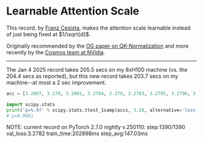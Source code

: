 # Learnable Attention Scale

This record, by [Franz Cesista](@leloykun), makes the attention scale learnable instead of just being fixed at $1/\sqrt{d}$.

Originally recommended by the [OG paper on QK-Normalization](https://arxiv.org/abs/2010.04245) and more recently by the [Cosmos team at NVidia](https://arxiv.org/abs/2501.03575v1).

---

The Jan 4 2025 record takes 205.5 secs on my 8xH100 machine (vs. the 204.4 secs as reported), but this new record takes 203.7 secs on my machine--at most a 2 sec improvement.

```python
acc = [3.2807, 3.279, 3.2801, 3.2784, 3.279, 3.2783, 3.2785, 3.2796, 3.2793, 3.2795]

import scipy.stats
print('p=%.4f' % scipy.stats.ttest_1samp(accs, 3.28, alternative='less').pvalue)
# p=0.0061
```

NOTE: current record on PyTorch 2.7.0 nightly v.250110:
step:1390/1390 val_loss:3.2782 train_time:202898ms step_avg:147.03ms
